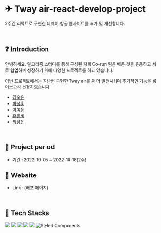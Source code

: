 # ✈ Tway air-react-develop-project

2주간 리액트로 구현한 티웨이 항공 웹사이트를 추가 및 개선합니다.

</br>

## ❓ Introduction

안녕하세요. 알고리즘 스터디를 통해 구성된 저희 Co-run 팀은 배운 것을 응용하고 서로 협업하며 성장하기 위해 다양한 프로젝트를 하고 있습니다.

이번 프로젝트에서는 지난번 구현한 Tway air를 좀 더 발전시키며 추가적인 기능을 넣어보고자 선정하였습니다

- [ 김오은 ](https://github.com/dorrion)
- [ 박성훈 ](https://github.com/hun0613)
- [ 박여울 ](https://github.com/yeowool1010)
- [ 유은비 ](https://github.com/rachelyu1025)
- [ 최담은 ](https://github.com/Inside-eun)

</br>

## 📅 Project period

- 기간 : 2022-10-05 ~ 2022-10-18(2주)
  </br>

## 📢 Website

- Link : (배포 페이지)

</br>

## 🎨 Tech Stacks

<img src="https://img.shields.io/badge/github-181717?style=for-the-badge&logo=github&logoColor=white"> <img src="https://img.shields.io/badge/html5-E34F26?style=for-the-badge&logo=html5&logoColor=white"> <img src="https://img.shields.io/badge/css-1572B6?style=for-the-badge&logo=css3&logoColor=white"> <img src="https://img.shields.io/badge/javascript-F7DF1E?style=for-the-badge&logo=javascript&logoColor=black"> <img src="https://img.shields.io/badge/react-61DAFB?style=for-the-badge&logo=react&logoColor=black"> ![Styled Components](https://img.shields.io/badge/styled--components-DB7093?style=for-the-badge&logo=styled-components&logoColor=white)
